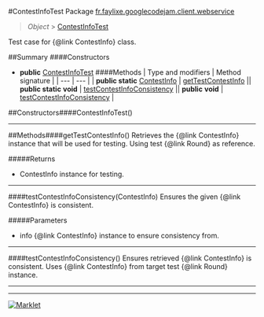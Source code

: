 #ContestInfoTest
Package [fr.faylixe.googlecodejam.client.webservice](README.md)<br>

> *Object* > [ContestInfoTest](ContestInfoTest.md)

Test case for {@link ContestInfo} class.

##Summary
####Constructors
* **public** [ContestInfoTest](#contestinfotest)
####Methods
| Type and modifiers | Method signature |
| --- | --- |
| **public static** [ContestInfo](ContestInfo.md) | [getTestContestInfo](#gettestcontestinfo) || **public static** **void** | [testContestInfoConsistency](#testcontestinfoconsistencycontestinfo) || **public** **void** | [testContestInfoConsistency](#testcontestinfoconsistency) |

##Constructors####ContestInfoTest()


---


##Methods####getTestContestInfo()
Retrieves the {@link ContestInfo} instance
 that will be used for testing. Using
 test {@link Round} as reference.

#####Returns
* ContestInfo instance for testing.

---

####testContestInfoConsistency(ContestInfo)
Ensures the given {@link ContestInfo} is
 consistent.

#####Parameters
* info {@link ContestInfo} instance to ensure consistency from.

---

####testContestInfoConsistency()
Ensures retrieved {@link ContestInfo} is
 consistent. Uses {@link ContestInfo} from
 target test {@link Round} instance.

---

---

[![Marklet](https://img.shields.io/badge/Generated%20by-Marklet-green.svg)](https://github.com/Faylixe/marklet)